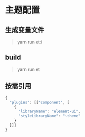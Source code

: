 # 主题配置

## 生成变量文件

> yarn run et:i

## build

> yarn run et

## 按需引用

```js
{
  "plugins": [["component", [
    {
      "libraryName": "element-ui",
      "styleLibraryName": "~theme"
    }
  ]]]
}
```
